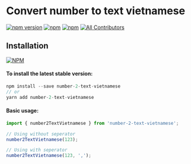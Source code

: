 # Convert number to text vietnamese

[![npm version](https://badge.fury.io/js/number-2-text-vietnamese.svg)](https://badge.fury.io/js/number-2-text-vietnamese) [![npm](https://img.shields.io/npm/dw/number-2-text-vietnamese.svg?logo=npm)](https://www.npmjs.com/package/number-2-text-vietnamese) [![npm](https://img.shields.io/bundlephobia/minzip/number-2-text-vietnamese)](https://www.npmjs.com/package/number-2-text-vietnamese)
[![All Contributors](https://img.shields.io/badge/all_contributors-1-orange.svg?style=flat-square)](#contributors-)

<!-- ALL-CONTRIBUTORS-BADGE:END -->


## Installation

[![NPM](https://nodei.co/npm/number-2-text-vietnamese.png?compact=true)](https://nodei.co/npm/number-2-text-vietnamese/)

#### To install the latest stable version:

```js
npm install --save number-2-text-vietnamese
// or
yarn add number-2-text-vietnamese
```

#### Basic usage:

```js
import { number2TextVietnamese } from 'number-2-text-vietnamese';

// Using without seperator
number2TextVietnamese(123);

// Using with seperator
number2TextVietnamese(123, ',');
```
